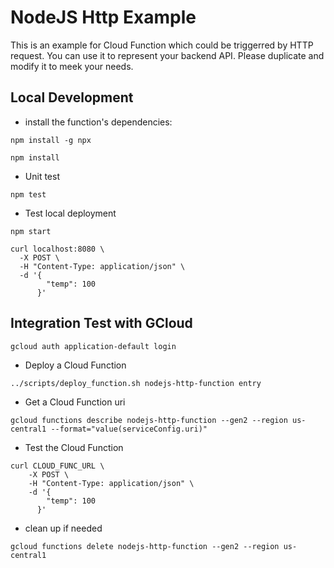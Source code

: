 # NodeJS Http Example

This is an example for Cloud Function which could be triggerred by HTTP request. You can use it to represent your backend API. Please duplicate and modify it to meek your needs.  


## Local Development
*  install the function's dependencies:
```shell
npm install -g npx
```

```shell
npm install
```

* Unit test

```shell
npm test
```

* Test local deployment
```shell
npm start 
```

```shell
curl localhost:8080 \
  -X POST \
  -H "Content-Type: application/json" \
  -d '{
        "temp": 100
      }'
```


## Integration Test with GCloud

```
gcloud auth application-default login
```

* Deploy a Cloud Function
```shell
../scripts/deploy_function.sh nodejs-http-function entry
```


* Get a Cloud Function uri
```shell
gcloud functions describe nodejs-http-function --gen2 --region us-central1 --format="value(serviceConfig.uri)"
```

* Test the Cloud Function
```shell
curl CLOUD_FUNC_URL \
    -X POST \
    -H "Content-Type: application/json" \
    -d '{
        "temp": 100
      }'
```

* clean up if needed
```shell
gcloud functions delete nodejs-http-function --gen2 --region us-central1
```
